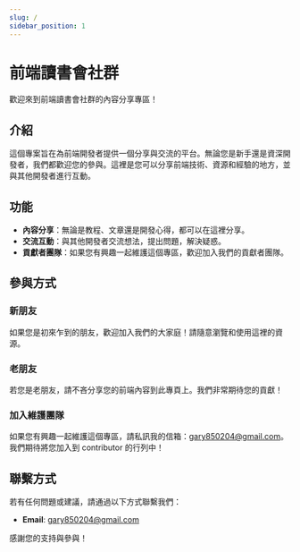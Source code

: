 ```yaml
---
slug: /
sidebar_position: 1
---
```


# 前端讀書會社群

歡迎來到前端讀書會社群的內容分享專區！

## 介紹

這個專案旨在為前端開發者提供一個分享與交流的平台。無論您是新手還是資深開發者，我們都歡迎您的參與。這裡是您可以分享前端技術、資源和經驗的地方，並與其他開發者進行互動。

## 功能

- **內容分享**：無論是教程、文章還是開發心得，都可以在這裡分享。
- **交流互動**：與其他開發者交流想法，提出問題，解決疑惑。
- **貢獻者團隊**：如果您有興趣一起維護這個專區，歡迎加入我們的貢獻者團隊。

## 參與方式

### 新朋友

如果您是初來乍到的朋友，歡迎加入我們的大家庭！請隨意瀏覽和使用這裡的資源。

### 老朋友

若您是老朋友，請不吝分享您的前端內容到此專頁上。我們非常期待您的貢獻！

### 加入維護團隊

如果您有興趣一起維護這個專區，請私訊我的信箱：gary850204@gmail.com。我們期待將您加入到 contributor 的行列中！

## 聯繫方式

若有任何問題或建議，請通過以下方式聯繫我們：

- **Email**: gary850204@gmail.com

感謝您的支持與參與！


